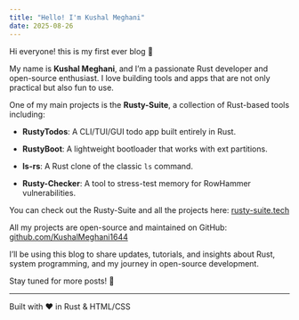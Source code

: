 ```yaml
---
title: "Hello! I'm Kushal Meghani"
date: 2025-08-26
---
```


Hi everyone! this is my first ever blog 👋

My name is **Kushal Meghani**, and I’m a passionate Rust developer and open-source enthusiast. I love building tools and apps that are not only practical but also fun to use.

One of my main projects is the **Rusty-Suite**, a collection of Rust-based tools including:

- **RustyTodos**: A CLI/TUI/GUI todo app built entirely in Rust.

- **RustyBoot**: A lightweight bootloader that works with ext partitions.

- **ls-rs**: A Rust clone of the classic `ls` command.

- **Rusty-Checker**: A tool to stress-test memory for RowHammer vulnerabilities.

You can check out the Rusty-Suite and all the projects here: [rusty-suite.tech](https://rusty-suite.tech)

All my projects are open-source and maintained on GitHub: [github.com/KushalMeghani1644](https://github.com/KushalMeghani1644)

I’ll be using this blog to share updates, tutorials, and insights about Rust, system programming, and my journey in open-source development.

Stay tuned for more posts! 🚀

---

Built with ❤️ in Rust & HTML/CSS
